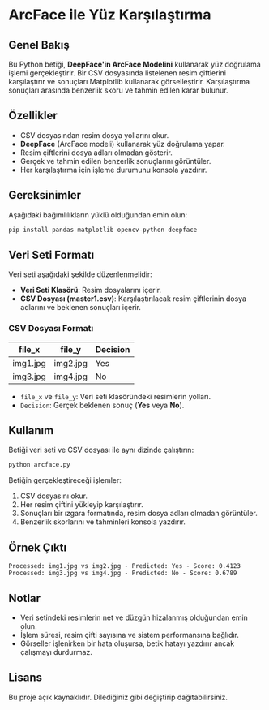 # ArcFace ile Yüz Karşılaştırma

## Genel Bakış
Bu Python betiği, **DeepFace'in ArcFace Modelini** kullanarak yüz doğrulama işlemi gerçekleştirir. Bir CSV dosyasında listelenen resim çiftlerini karşılaştırır ve sonuçları Matplotlib kullanarak görselleştirir. Karşılaştırma sonuçları arasında benzerlik skoru ve tahmin edilen karar bulunur.

## Özellikler

- CSV dosyasından resim dosya yollarını okur.
- **DeepFace** (ArcFace modeli) kullanarak yüz doğrulama yapar.
- Resim çiftlerini dosya adları olmadan gösterir.
- Gerçek ve tahmin edilen benzerlik sonuçlarını görüntüler.
- Her karşılaştırma için işleme durumunu konsola yazdırır.

## Gereksinimler
Aşağıdaki bağımlılıkların yüklü olduğundan emin olun:

```bash
pip install pandas matplotlib opencv-python deepface
```

## Veri Seti Formatı
Veri seti aşağıdaki şekilde düzenlenmelidir:
- **Veri Seti Klasörü**: Resim dosyalarını içerir.
- **CSV Dosyası (master1.csv)**: Karşılaştırılacak resim çiftlerinin dosya adlarını ve beklenen sonuçları içerir.

### CSV Dosyası Formatı
| file_x      | file_y      | Decision |
|------------|------------|----------|
| img1.jpg   | img2.jpg   | Yes      |
| img3.jpg   | img4.jpg   | No       |

- `file_x` ve `file_y`: Veri seti klasöründeki resimlerin yolları.
- `Decision`: Gerçek beklenen sonuç (**Yes** veya **No**).

## Kullanım
Betiği veri seti ve CSV dosyası ile aynı dizinde çalıştırın:

```bash
python arcface.py
```

Betiğin gerçekleştireceği işlemler:
1. CSV dosyasını okur.
2. Her resim çiftini yükleyip karşılaştırır.
3. Sonuçları bir ızgara formatında, resim dosya adları olmadan görüntüler.
4. Benzerlik skorlarını ve tahminleri konsola yazdırır.

## Örnek Çıktı
```
Processed: img1.jpg vs img2.jpg - Predicted: Yes - Score: 0.4123
Processed: img3.jpg vs img4.jpg - Predicted: No - Score: 0.6789
```

## Notlar
- Veri setindeki resimlerin net ve düzgün hizalanmış olduğundan emin olun.
- İşlem süresi, resim çifti sayısına ve sistem performansına bağlıdır.
- Görseller işlenirken bir hata oluşursa, betik hatayı yazdırır ancak çalışmayı durdurmaz.

## Lisans
Bu proje açık kaynaklıdır. Dilediğiniz gibi değiştirip dağıtabilirsiniz.

